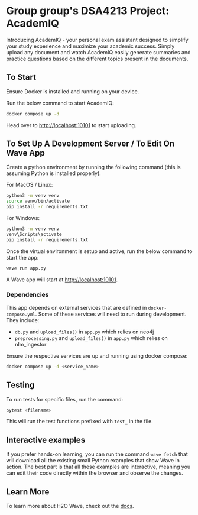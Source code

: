 # Group group's DSA4213 Project: AcademIQ 

Introducing AcademIQ - your personal exam assistant designed to simplify your study experience and maximize your academic success. Simply upload any document and watch AcademIQ easily generate summaries and practice questions based on the different topics present in the documents.

## To Start

Ensure Docker is installed and running on your device.

Run the below command to start AcademIQ:

```sh
docker compose up -d
```

Head over to <http://localhost:10101> to start uploading.


## To Set Up A Development Server / To Edit On Wave App

Create a python environment by running the following command (this is assuming Python is installed properly).

For MacOS / Linux:

```sh
python3 -m venv venv
source venv/bin/activate
pip install -r requirements.txt
```

For Windows:

```sh
python3 -m venv venv
venv\Scripts\activate
pip install -r requirements.txt
```

Once the virtual environment is setup and active, run the below command to start the app:

```sh
wave run app.py
```

A Wave app will start at <http://localhost:10101>.


### Dependencies

This app depends on external services that are defined in `docker-compose.yml`. Some of these
services will need to run during development. They include:

- `db.py` and `upload_files()` in `app.py` which relies on neo4j
- `preprocessing.py` and `upload_files()` in `app.py` which relies on nlm_ingestor

Ensure the respective services are up and running using docker compose:

```sh
docker compose up -d <service_name>
```

## Testing

To run tests for specific files, run the command:

```sh
pytest <filename>
```

This will run the test functions prefixed with `test_` in the file.

## Interactive examples

If you prefer hands-on learning, you can run the command `wave fetch` that will download all the existing small Python examples that show Wave in action. The best part is that all these examples are interactive, meaning you can edit their code directly within the browser and observe the changes.

## Learn More

To learn more about H2O Wave, check out the [docs](https://wave.h2o.ai/).